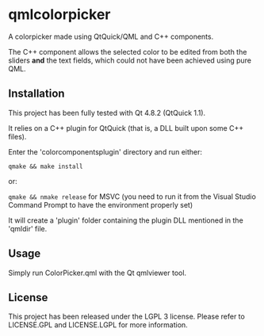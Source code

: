 qmlcolorpicker
==============

A colorpicker made using QtQuick/QML and C++ components.

The C++ component allows the selected color to be edited from both the sliders **and** the text fields, which could not have been achieved using pure QML.

Installation
------------

This project has been fully tested with Qt 4.8.2 (QtQuick 1.1).

It relies on a C++ plugin for QtQuick (that is, a DLL built upon some C++ files).

Enter the 'colorcomponentsplugin' directory and run either:

`qmake && make install`

or:

`qmake && nmake release` for MSVC (you need to run it from the Visual Studio Command Prompt to have the environment properly set)

It will create a 'plugin' folder containing the plugin DLL mentioned in the 'qmldir' file.

Usage
-----

Simply run ColorPicker.qml with the Qt qmlviewer tool.

License
-------

This project has been released under the LGPL 3 license.
Please refer to LICENSE.GPL and LICENSE.LGPL for more information.